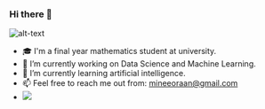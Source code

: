 ### Hi there 👋


![alt-text](https://i.pinimg.com/originals/37/88/f5/3788f590a3342071e16957d047bc43d3.gif)


- :mortar_board: I'm a final year mathematics student at university.
- 🔭 I’m currently working on Data Science and Machine Learning.
- 🌱 I’m currently learning artificial intelligence.
- 📫 Feel free to reach me out from: mineeoraan@gmail.com
- ![](https://komarev.com/ghpvc/?username=mineoran&color=green)
